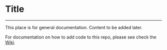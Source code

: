 # Title

---

This place is for general documentation. Content to be added later.

For documentation on how to add code to this repo, please see check the [Wiki](https://github.com/BUMET2023CS673Team4/market-backend/wiki).
